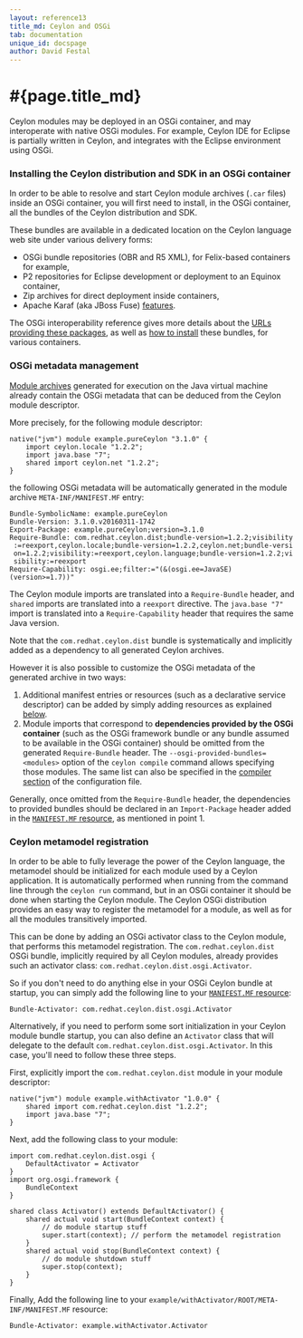 ```yaml
---
layout: reference13
title_md: Ceylon and OSGi
tab: documentation
unique_id: docspage
author: David Festal
---
```


# #{page.title_md}

Ceylon modules may be deployed in an OSGi container, and may
interoperate with native OSGi modules. For example, Ceylon IDE
for Eclipse is partially written in Ceylon, and integrates with 
the Eclipse environment using OSGi.

### Installing the Ceylon distribution and SDK in an OSGi container

In order to be able to resolve and start Ceylon module archives 
(`.car` files) inside an OSGi container, you will first need to 
install, in the OSGi container, all the bundles of the Ceylon 
distribution and SDK.

These bundles are available in a dedicated location on the 
Ceylon language web site under various delivery forms:

- OSGi bundle repositories (OBR and R5 XML), for Felix-based 
  containers for example,
- P2 repositories for Eclipse development or deployment to 
  an Equinox container,
- Zip archives for direct deployment inside containers,
- Apache Karaf (aka JBoss Fuse) 
  [features](http://karaf.apache.org/manual/latest/users-guide/provisioning.html).

The OSGi interoperability reference gives more details about the 
[URLs providing these packages](../osgi#retrieving_the_ceylon_distribution_and_sdk_for_osgi), 
as well as 
[how to install](../osgi#installing_the_ceylon_distribution_and_sdk_in_an_osgi_container) 
these bundles, for various containers.

### OSGi metadata management

[Module archives](./modules#module_archives_and_module_repositories) 
generated for execution on the Java virtual machine already 
contain the OSGi metadata that can be deduced from the Ceylon 
module descriptor.

More precisely, for the following module descriptor:

<!-- try: -->
    native("jvm") module example.pureCeylon "3.1.0" {
        import ceylon.locale "1.2.2";
        import java.base "7";
        shared import ceylon.net "1.2.2";
    }

the following OSGi metadata will be automatically generated 
in the module archive `META-INF/MANIFEST.MF` entry:

<!-- try: -->
    Bundle-SymbolicName: example.pureCeylon
    Bundle-Version: 3.1.0.v20160311-1742
    Export-Package: example.pureCeylon;version=3.1.0
    Require-Bundle: com.redhat.ceylon.dist;bundle-version=1.2.2;visibility
     :=reexport,ceylon.locale;bundle-version=1.2.2,ceylon.net;bundle-versi
     on=1.2.2;visibility:=reexport,ceylon.language;bundle-version=1.2.2;vi
     sibility:=reexport
    Require-Capability: osgi.ee;filter:="(&(osgi.ee=JavaSE)(version>=1.7))"

The Ceylon module imports are translated into a `Require-Bundle` 
header, and `shared` imports are translated into a `reexport` 
directive. The `java.base "7"` import is translated into a 
`Require-Capability` header that requires the same Java version.

Note that the `com.redhat.ceylon.dist` bundle is systematically 
and implicitly added as a dependency to all generated Ceylon 
archives.

However it is also possible to customize the OSGi metadata of 
the generated archive in two ways:

1. Additional manifest entries or resources (such as a 
   declarative service descriptor) can be added by simply adding 
   resources as explained [below](#meta_inf_and_web_inf).
2. Module imports that correspond to __dependencies provided 
   by the OSGi container__ (such as the OSGi framework bundle 
   or any bundle assumed to be available in the OSGi container) 
   should be omitted from the generated `Require-Bundle` header. 
   The `--osgi-provided-bundles=<modules>` option of the 
   `ceylon compile` command allows specifying those modules. 
   The same list can also be specified in the 
   [compiler section](http://www.ceylon-lang.org/documentation/1.2/reference/tool/config#_compiler_section) 
   of the configuration file.
  
Generally, once omitted from the `Require-Bundle` header, 
the dependencies to provided bundles should be declared in 
an `Import-Package` header added in the 
[`MANIFEST.MF` resource](#meta_inf_and_web_inf), as mentioned 
in point 1.
 
### Ceylon metamodel registration

In order to be able to fully leverage the power of the Ceylon 
language, the metamodel should be initialized for each module 
used by a Ceylon application. It is automatically performed 
when running from the command line through the `ceylon run` 
command, but in an OSGi container it should be done when 
starting the Ceylon module. The Ceylon OSGi distribution 
provides an easy way to register the metamodel for a module, 
as well as for all the modules transitively imported.

This can be done by adding an OSGi activator class to the 
Ceylon module, that performs this metamodel registration. 
The `com.redhat.ceylon.dist` OSGi bundle, implicitly 
required by all Ceylon modules, already provides such an 
activator class: `com.redhat.ceylon.dist.osgi.Activator`.

So if you don't need to do anything else in your OSGi Ceylon 
bundle at startup, you can simply add the following line to 
your [`MANIFEST.MF` resource](#meta_inf_and_web_inf):

<!-- try: -->
    Bundle-Activator: com.redhat.ceylon.dist.osgi.Activator

Alternatively, if you need to perform some sort initialization 
in your Ceylon module bundle startup, you can also define an 
`Activator` class that will delegate to the default 
`com.redhat.ceylon.dist.osgi.Activator`. In this case, you'll 
need to follow these three steps.

First, explicitly import the `com.redhat.ceylon.dist` module
in your module descriptor:

<!-- try: -->
    native("jvm") module example.withActivator "1.0.0" {
        shared import com.redhat.ceylon.dist "1.2.2";
        import java.base "7";
    }

Next, add the following class to your module:

<!-- try: -->
    import com.redhat.ceylon.dist.osgi {
        DefaultActivator = Activator
    }
    import org.osgi.framework {
        BundleContext
    }
    
    shared class Activator() extends DefaultActivator() {
        shared actual void start(BundleContext context) {
            // do module startup stuff
            super.start(context); // perform the metamodel registration
        }
        shared actual void stop(BundleContext context) {
            // do module shutdown stuff
            super.stop(context);
        }
    }

Finally, Add the following line to your 
`example/withActivator/ROOT/META-INF/MANIFEST.MF` resource:

<!-- try: -->
    Bundle-Activator: example.withActivator.Activator
